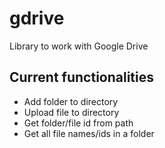 # gdrive
Library to work with Google Drive
## Current functionalities
- Add folder to directory
- Upload file to directory
- Get folder/file id from path
- Get all file names/ids in a folder